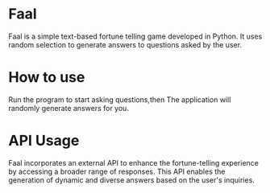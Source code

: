 # Faal
Faal is a simple text-based fortune telling game developed in Python. It uses random selection to generate answers to questions asked by the user.
# How to use
Run the program to start asking questions,then The application will randomly generate answers for you.
# API Usage
Faal incorporates an external API to enhance the fortune-telling experience by accessing a broader range of responses. This API enables the generation of dynamic and diverse answers based on the user's inquiries.

